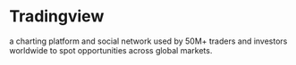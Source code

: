# Tradingview
a charting platform and social network used by 50M+ traders and investors worldwide to spot opportunities across global markets.

